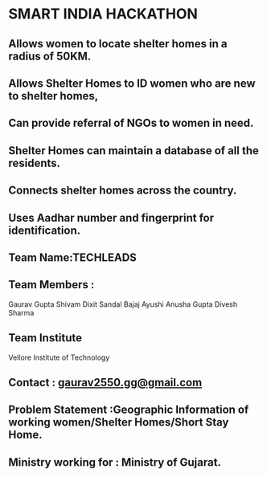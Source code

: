 # SMART INDIA HACKATHON

## Allows women to locate shelter homes in a radius of 50KM.
## Allows Shelter Homes to ID women who are new to shelter homes,
## Can provide referral of NGOs to women in need.
## Shelter Homes can maintain a database of all the residents.
## Connects shelter homes across the country.
## Uses Aadhar number and fingerprint for identification.

## Team Name:TECHLEADS

## Team Members :
  Gaurav Gupta 
  Shivam Dixit
  Sandal Bajaj
  Ayushi
  Anusha Gupta
  Divesh Sharma
  
 ## Team Institute
  Vellore Institute of Technology
  
 ## Contact : gaurav2550.gg@gmail.com
 
 ## Problem Statement :Geographic Information of working women/Shelter Homes/Short Stay Home.
 
 ## Ministry working for : Ministry of Gujarat.
